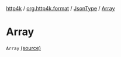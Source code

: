 [http4k](../../index.md) / [org.http4k.format](../index.md) / [JsonType](index.md) / [Array](./-array.md)

# Array

`Array` [(source)](https://github.com/http4k/http4k/blob/master/http4k-core/src/main/kotlin/org/http4k/format/Json.kt#L86)